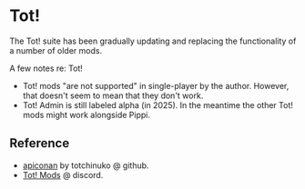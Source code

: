 # Tot!

The Tot! suite has been gradually updating and replacing the functionality of a number of older mods.

A few notes re: Tot!

- Tot! mods "are not supported" in single-player by the author. However, that doesn't seem to mean that they don't work.
- Tot! Admin is still labeled alpha (in 2025). In the meantime the other Tot! mods might work alongside Pippi.

## Reference

- [apiconan](https://github.com/Totchinuko/apiconan.totchinuko.fr) by totchinuko @ github.
- [Tot! Mods](https://discord.gg/fTaxD9SNS9) @ discord.

